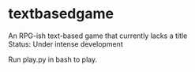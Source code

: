 # textbasedgame
An RPG-ish text-based game that currently lacks a title
<br>
Status: Under intense development
<br>

Run play.py in bash to play.

